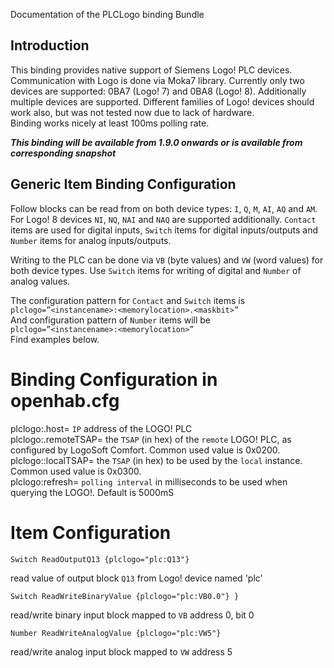 Documentation of the PLCLogo binding Bundle

## Introduction

This binding provides native support of Siemens Logo! PLC devices. Communication with Logo is done via Moka7 library. Currently only two devices are supported: 0BA7 (Logo! 7) and 0BA8 (Logo! 8). Additionally multiple devices are supported. Different families of Logo! devices should work also, but was not tested now due to lack of hardware.  
Binding works nicely at least 100ms polling rate.

**_This binding will be available from 1.9.0 onwards or is available from corresponding snapshot_**

## Generic Item Binding Configuration
Follow blocks can be read from on both device types: `I`, `Q`, `M`, `AI`, `AQ` and `AM`. For Logo! 8 devices `NI`, `NQ`, `NAI` and `NAQ` are supported additionally. `Contact` items are used for digital inputs, `Switch` items for digital inputs/outputs and `Number` items for analog inputs/outputs. 

Writing to the PLC can be done via `VB` (byte values) and `VW` (word values) for both device types. Use `Switch` items for writing of digital and `Number` of analog values.  

The configuration pattern for `Contact` and `Switch` items is  
`plclogo=”<instancename>:<memorylocation>.<maskbit>”`  
And configuration pattern of `Number` items will be  
`plclogo=”<instancename>:<memorylocation>”`  
Find examples below.  

# Binding Configuration in openhab.cfg
plclogo:<plcname>.host= `IP` address of the LOGO! PLC  
plclogo:<plcname>.remoteTSAP= the `TSAP` (in hex) of the `remote` LOGO! PLC, as configured by LogoSoft Comfort. Common used value is 0x0200.  
plclogo:<plcname>:localTSAP= the `TSAP` (in hex) to be used by the `local` instance. Common used value is 0x0300.  
plclogo:refresh= `polling interval` in milliseconds to be used when querying the LOGO!. Default is 5000mS

# Item Configuration
```
Switch ReadOutputQ13 {plclogo="plc:Q13"}
```
read value of output block `Q13` from Logo! device named 'plc'

```
Switch ReadWriteBinaryValue {plclogo="plc:VB0.0"} }
```
read/write binary input block mapped to `VB` address 0, bit 0

```
Number ReadWriteAnalogValue {plclogo="plc:VW5"}
```
read/write analog input block mapped to `VW` address 5
